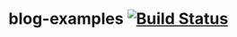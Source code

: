 # blog-examples [![Build Status](https://travis-ci.org/vishnu667/blog-examples.svg?branch=master)](https://travis-ci.org/vishnu667/blog-examples)


